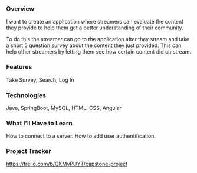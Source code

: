 ### Overview
I want to create an application where streamers can evaluate the content they provide to help them get a better understanding of their community.

To do this the streamer can go to the application after they stream and take a short 5 question survey about the content they just provided. This can help other streamers by letting them see how certain content did on stream. 

### Features
Take Survey,
Search,
Log In

### Technologies
Java,
SpringBoot,
MySQL,
HTML,
CSS,
Angular

### What I'll Have to Learn
How to connect to a server.
How to add user authentification.

### Project Tracker
https://trello.com/b/QKMyPUYT/capstone-project

